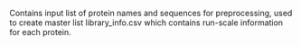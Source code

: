 Contains input list of protein names and sequences for preprocessing, used to create master list library_info.csv which contains run-scale information for each protein.
